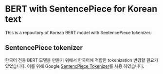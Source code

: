 # BERT with SentencePiece for Korean text
This is a repository of Korean BERT model with SentencePiece tokenizer.

## SentencePiece tokenizer
한국어 전용 BERT 모델을 만들기 위해서 한국어에 적합한 tokenization 변경할 필요가 있었습니다. 이를 위해 Google [SentencPiece Tokenizer](https://github.com/google/sentencepiece)를 사용 하였습니다.
